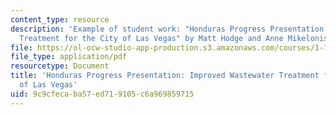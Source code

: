 ```yaml
---
content_type: resource
description: 'Example of student work: "Honduras Progress Presentation: Improved Wastewater
  Treatment for the City of Las Vegas" by Matt Hodge and Anne Mikelonis.'
file: https://ol-ocw-studio-app-production.s3.amazonaws.com/courses/1-782-environmental-engineering-masters-of-engineering-project-fall-2007-spring-2008/9c9cfecaba57ed719105c6a969859715_fall_honduras.pdf
file_type: application/pdf
resourcetype: Document
title: 'Honduras Progress Presentation: Improved Wastewater Treatment for the City
  of Las Vegas'
uid: 9c9cfeca-ba57-ed71-9105-c6a969859715
---
```

